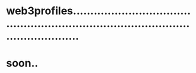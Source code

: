 # web3profiles............................................................................................................
# soon..
